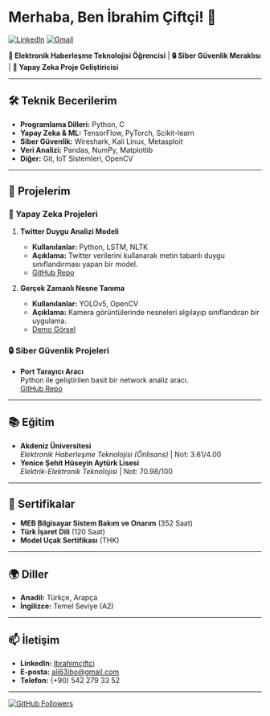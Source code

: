 # Merhaba, Ben İbrahim Çiftçi! 👋

[![LinkedIn](https://img.shields.io/badge/LinkedIn-%230077B5.svg?logo=linkedin&logoColor=white)](https://linkedin.com/in/lbrahimçiftçi)
[![Gmail](https://img.shields.io/badge/Gmail-D14836?logo=gmail&logoColor=white)](mailto:ali63ibo@gmail.com)

**🔌 Elektronik Haberleşme Teknolojisi Öğrencisi** | **🔒 Siber Güvenlik Meraklısı** | **🤖 Yapay Zeka Proje Geliştiricisi**

---

## 🛠️ Teknik Becerilerim
- **Programlama Dilleri:** Python, C
- **Yapay Zeka & ML:** TensorFlow, PyTorch, Scikit-learn
- **Siber Güvenlik:** Wireshark, Kali Linux, Metasploit
- **Veri Analizi:** Pandas, NumPy, Matplotlib
- **Diğer:** Git, IoT Sistemleri, OpenCV

---

## 🚀 Projelerim

### 🤖 Yapay Zeka Projeleri
1. **Twitter Duygu Analizi Modeli**  
   - **Kullanılanlar:** Python, LSTM, NLTK  
   - **Açıklama:** Twitter verilerini kullanarak metin tabanlı duygu sınıflandırması yapan bir model.  
   - [GitHub Repo](https://github.com/ibrahim-ciftci/twitter-sentiment-analysis)  

2. **Gerçek Zamanlı Nesne Tanıma**  
   - **Kullanılanlar:** YOLOv5, OpenCV  
   - **Açıklama:** Kamera görüntülerinde nesneleri algılayıp sınıflandıran bir uygulama.  
   - [Demo Görsel](https://example.com/object-detection-demo)  

### 🔒 Siber Güvenlik Projeleri
- **Port Tarayıcı Aracı**  
  Python ile geliştirilen basit bir network analiz aracı.  
  [GitHub Repo](https://github.com/ibrahim-ciftci/port-scanner)  

---

## 📚 Eğitim
- **Akdeniz Üniversitesi**  
  *Elektronik Haberleşme Teknolojisi (Önlisans)* | Not: 3.61/4.00  
- **Yenice Şehit Hüseyin Aytürk Lisesi**  
  *Elektrik-Elektronik Teknolojisi* | Not: 70.98/100  

---

## 📜 Sertifikalar
- **MEB Bilgisayar Sistem Bakım ve Onarım** (352 Saat)  
- **Türk İşaret Dili** (120 Saat)  
- **Model Uçak Sertifikası** (THK)  

---

## 🌍 Diller
- **Anadil:** Türkçe, Arapça  
- **İngilizce:** Temel Seviye (A2)  

---

## 📫 İletişim
- **LinkedIn:** [lbrahimçiftçi](https://linkedin.com/in/lbrahimçiftçi)  
- **E-posta:** ali63ibo@gmail.com  
- **Telefon:** (+90) 542 279 33 52  

---

[![GitHub Followers](https://img.shields.io/github/followers/yourusername?label=Takip%20Et&style=social)](https://github.com/yourusername)
